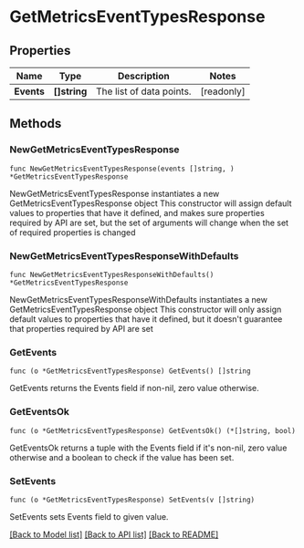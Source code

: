 # GetMetricsEventTypesResponse

## Properties

Name | Type | Description | Notes
------------ | ------------- | ------------- | -------------
**Events** | **[]string** | The list of data points. | [readonly] 

## Methods

### NewGetMetricsEventTypesResponse

`func NewGetMetricsEventTypesResponse(events []string, ) *GetMetricsEventTypesResponse`

NewGetMetricsEventTypesResponse instantiates a new GetMetricsEventTypesResponse object
This constructor will assign default values to properties that have it defined,
and makes sure properties required by API are set, but the set of arguments
will change when the set of required properties is changed

### NewGetMetricsEventTypesResponseWithDefaults

`func NewGetMetricsEventTypesResponseWithDefaults() *GetMetricsEventTypesResponse`

NewGetMetricsEventTypesResponseWithDefaults instantiates a new GetMetricsEventTypesResponse object
This constructor will only assign default values to properties that have it defined,
but it doesn't guarantee that properties required by API are set

### GetEvents

`func (o *GetMetricsEventTypesResponse) GetEvents() []string`

GetEvents returns the Events field if non-nil, zero value otherwise.

### GetEventsOk

`func (o *GetMetricsEventTypesResponse) GetEventsOk() (*[]string, bool)`

GetEventsOk returns a tuple with the Events field if it's non-nil, zero value otherwise
and a boolean to check if the value has been set.

### SetEvents

`func (o *GetMetricsEventTypesResponse) SetEvents(v []string)`

SetEvents sets Events field to given value.



[[Back to Model list]](../README.md#documentation-for-models) [[Back to API list]](../README.md#documentation-for-api-endpoints) [[Back to README]](../README.md)


